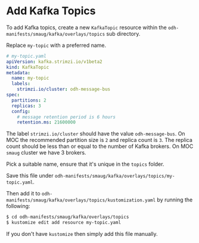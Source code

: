 # Add Kafka Topics

To add Kafka topics, create a new `KafkaTopic` resource within the `odh-manifests/smaug/kafka/overlays/topics` sub directory.

Replace `my-topic` with a preferred name.

```yaml
# my-topic.yaml
apiVersion: kafka.strimzi.io/v1beta2
kind: KafkaTopic
metadata:
  name: my-topic
  labels:
    strimzi.io/cluster: odh-message-bus
spec:
  partitions: 2
  replicas: 3
  config:
    # message retention period is 6 hours
    retention.ms: 21600000
```

The label `strimzi.io/cluster` should have the value `odh-message-bus`. On MOC the recommended partition size is `2` and replica count is `3`. The replica count should be less than or equal to the number of Kafka brokers. On MOC `smaug` cluster we have 3 brokers.

Pick a suitable name, ensure that it's unique in the `topics` folder.

Save this file under `odh-manifests/smaug/kafka/overlays/topics/my-topic.yaml`.

Then add it to `odh-manifests/smaug/kafka/overlays/topics/kustomization.yaml` by running the following:

```bash
$ cd odh-manifests/smaug/kafka/overlays/topics
$ kustomize edit add resource my-topic.yaml
```

If you don't have `kustomize` then simply add this file manually.
